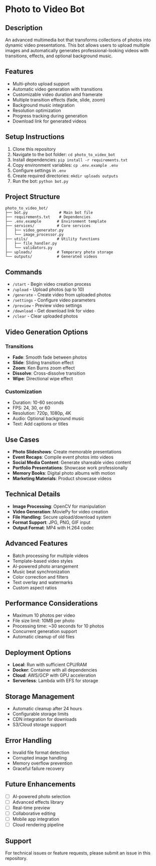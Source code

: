 # Photo to Video Bot

## Description
An advanced multimedia bot that transforms collections of photos into dynamic video presentations. This bot allows users to upload multiple images and automatically generates professional-looking videos with transitions, effects, and optional background music.

## Features
- Multi-photo upload support
- Automatic video generation with transitions
- Customizable video duration and framerate
- Multiple transition effects (fade, slide, zoom)
- Background music integration
- Resolution optimization
- Progress tracking during generation
- Download link for generated videos

## Setup Instructions
1. Clone this repository
2. Navigate to the bot folder: `cd photo_to_video_bot`
3. Install dependencies: `pip install -r requirements.txt`
4. Copy environment variables: `cp .env.example .env`
5. Configure settings in `.env`
6. Create required directories: `mkdir uploads outputs`
7. Run the bot: `python bot.py`

## Project Structure
```
photo_to_video_bot/
├── bot.py              # Main bot file
├── requirements.txt    # Dependencies
├── .env.example       # Environment template
├── services/          # Core services
│   ├── video_generator.py
│   └── image_processor.py
├── utils/             # Utility functions
│   ├── file_handler.py
│   └── validators.py
├── uploads/           # Temporary photo storage
└── outputs/           # Generated videos
```

## Commands
- `/start` - Begin video creation process
- `/upload` - Upload photos (up to 10)
- `/generate` - Create video from uploaded photos
- `/settings` - Configure video parameters
- `/preview` - Preview video settings
- `/download` - Get download link for video
- `/clear` - Clear uploaded photos

## Video Generation Options
### Transitions
- **Fade**: Smooth fade between photos
- **Slide**: Sliding transition effect
- **Zoom**: Ken Burns zoom effect
- **Dissolve**: Cross-dissolve transition
- **Wipe**: Directional wipe effect

### Customization
- Duration: 10-60 seconds
- FPS: 24, 30, or 60
- Resolution: 720p, 1080p, 4K
- Audio: Optional background music
- Text: Add captions or titles

## Use Cases
- **Photo Slideshows**: Create memorable presentations
- **Event Recaps**: Compile event photos into videos
- **Social Media Content**: Generate shareable video content
- **Portfolio Presentations**: Showcase work professionally
- **Memory Books**: Digital photo albums with motion
- **Marketing Materials**: Product showcase videos

## Technical Details
- **Image Processing**: OpenCV for manipulation
- **Video Generation**: MoviePy for video creation
- **File Handling**: Secure upload/download system
- **Format Support**: JPG, PNG, GIF input
- **Output Format**: MP4 with H.264 codec

## Advanced Features
- Batch processing for multiple videos
- Template-based video styles
- AI-powered photo arrangement
- Music beat synchronization
- Color correction and filters
- Text overlay and watermarks
- Custom aspect ratios

## Performance Considerations
- Maximum 10 photos per video
- File size limit: 10MB per photo
- Processing time: ~30 seconds for 10 photos
- Concurrent generation support
- Automatic cleanup of old files

## Deployment Options
- **Local**: Run with sufficient CPU/RAM
- **Docker**: Container with all dependencies
- **Cloud**: AWS/GCP with GPU acceleration
- **Serverless**: Lambda with EFS for storage

## Storage Management
- Automatic cleanup after 24 hours
- Configurable storage limits
- CDN integration for downloads
- S3/Cloud storage support

## Error Handling
- Invalid file format detection
- Corrupted image handling
- Memory overflow prevention
- Graceful failure recovery

## Future Enhancements
- [ ] AI-powered photo selection
- [ ] Advanced effects library
- [ ] Real-time preview
- [ ] Collaborative editing
- [ ] Mobile app integration
- [ ] Cloud rendering pipeline

## Support
For technical issues or feature requests, please submit an issue in this repository.